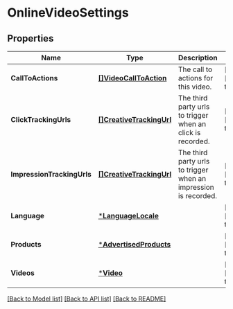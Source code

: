 # OnlineVideoSettings

## Properties
Name | Type | Description | Notes
------------ | ------------- | ------------- | -------------
**CallToActions** | [**[]VideoCallToAction**](VideoCallToAction.md) | The call to actions for this video. | [optional] [default to null]
**ClickTrackingUrls** | [**[]CreativeTrackingUrl**](CreativeTrackingUrl.md) | The third party urls to trigger when an click is recorded. | [optional] [default to null]
**ImpressionTrackingUrls** | [**[]CreativeTrackingUrl**](CreativeTrackingUrl.md) | The third party urls to trigger when an impression is recorded. | [optional] [default to null]
**Language** | [***LanguageLocale**](LanguageLocale.md) |  | [optional] [default to null]
**Products** | [***AdvertisedProducts**](AdvertisedProducts.md) |  | [optional] [default to null]
**Videos** | [***Video**](Video.md) |  | [optional] [default to null]

[[Back to Model list]](../README.md#documentation-for-models) [[Back to API list]](../README.md#documentation-for-api-endpoints) [[Back to README]](../README.md)

